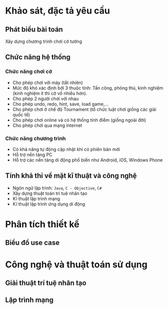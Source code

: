# Khảo sát, đặc tả yêu cầu
## Phát biểu bài toán
Xây dựng chương trình chơi cờ tướng

## Chức năng hệ thống
### Chức năng chơi cờ
* Cho phép chơi với máy (tất nhiên)
* Mức độ khó xác định bởi 3 thuộc tính: Tấn công, phòng thủ, kinh nghiệm (kinh nghiệm ít thì cờ vồ nhiều hơn).
* Cho phép 2 người chơi với nhau
* Cho phép undo, redo, hint, save, load game,...
* Cho phép chơi ở chế độ Tournament (tổ chức luật chơi giống các giải quốc tế)
* Cho phép chơi online và có hệ thống tính điểm (giống ngoài đời)
* Cho phép chơi qua mạng internet

### Chức năng chương trình
* Có khả năng tự động cập nhật khi có phiên bản mới
* Hỗ trợ nền tảng PC
* Hỗ trợ các nền tảng di động phổ biến như Android, iOS, Windows Phone

## Tính khả thi về mặt kĩ thuật và công nghệ
* Ngôn ngữ lập trình: `Java`, `C - Objective`, `C#`
* Xây dựng thuật toán trí tuệ nhân tạo
* Kĩ thuật lập trình mạng
* Kĩ thuật lập trình ứng dụng di động

# Phân tích thiết kế
## Biểu đồ use case

# Công nghệ và thuật toán sử dụng
## Giải thuật trí tuệ nhân tạo
## Lập trình mạng
